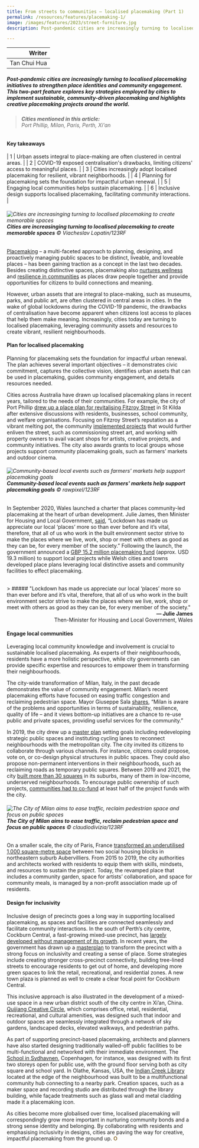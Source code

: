 ```yaml
---
title: From streets to communities – localised placemaking (Part 1)
permalink: /resources/features/placemaking-1/
image: /images/features/2023/street-furniture.jpg
description: Post-pandemic cities are increasingly turning to localised placemaking initiatives to strengthen place identities and community engagement. This two-part feature explores key strategies employed by cities to implement sustainable, community-driven placemaking and highlights creative placemaking projects around the world. 

---
```


| Writer | 
| ---: |
| Tan Chui Hua |

##### Post-pandemic cities are increasingly turning to localised placemaking initiatives to strengthen place identities and community engagement. This two-part feature explores key strategies employed by cities to implement sustainable, community-driven placemaking and highlights creative placemaking projects around the world. 

> ###### **Cities mentioned in this article:** <br> Port Phillip, Milan, Paris, Perth, Xi'an

#### **Key takeaways**

| 1 | Urban assets integral to place-making are often clustered in central areas. |
| 2 | COVID-19 exposed centralisation's drawbacks, limiting citizens' access to meaningful places. |
| 3 | Cities increasingly adopt localised placemaking for resilient, vibrant neighborhoods. |
| 4 | Planning for placemaking sets the foundation for impactful urban renewal. |
| 5 | Engaging local communities helps sustain placemaking. |
| 6 | Inclusive design supports localised placemaking, facilitating community interactions. |

###### ![Cities are increasinging turning to localised placemaking to create memorable spaces](/images/features/2023/street-furniture.jpg/)**Cities are increasinging turning to localised placemaking to create memorable spaces** © Viacheslav Lopatin/123RF

[Placemaking](https://www.ura.gov.sg/Corporate/Get-Involved/Shape-A-Distinctive-City/Placemaking-and-Partnership) – a multi-faceted approach to planning, designing, and proactively managing public spaces to be distinct, liveable, and loveable places – has been gaining traction as a concept in the last two decades. Besides creating distinctive spaces, placemaking also [nurtures wellness](https://www.britishland.com/sites/british-land-corp/files/sustainability/reporting/earlier-reporting/2015/wellbeing-principles-for-british-land.pdf) and [resilience in communities](https://www.clc.gov.sg/docs/default-source/books/building-community-resilience.pdf) as places draw people together and provide opportunities for citizens to build connections and meaning. 

However, urban assets that are integral to place-making, such as museums, parks, and public art, are often clustered in central areas in cities. In the wake of global lockdowns during the COVID-19 pandemic, the drawbacks of centralisation have become apparent when citizens lost access to places that help them make meaning. Increasingly, cities today are turning to localised placemaking, leveraging community assets and resources to create vibrant, resilient neighbourhoods. 

#### **Plan for localised placemaking**

Planning for placemaking sets the foundation for impactful urban renewal. The plan achieves several important objectives – it demonstrates civic commitment, captures the collective vision, identifies urban assets that can be used in placemaking, guides community engagement, and details resources needed. 

Cities across Australia have drawn up localised placemaking plans in recent years, tailored to the needs of their communities. For example, the city of Port Phillip [drew up a place plan for revitalising Fitzroy Street](https://wskra.com/placemaking/) in St Kilda after extensive discussions with residents, businesses, school community, and welfare organisations. Focusing on Fitzroy Street’s reputation as a vibrant melting pot, the community [implemented projects](https://s3.ap-southeast-2.amazonaws.com/hdp.au.prod.app.pp-haveyoursay.files/8915/7595/1195/CoPP_FITZROY_STREET_PLACE_PLAN_1119_FINAL_ONLINE.PDF) that would further enliven the street, such as commissioning street art, and working with property owners to avail vacant shops for artists, creative projects, and community initiatives. The city also awards grants to local groups whose projects support community placemaking goals, such as farmers’ markets and outdoor cinema.

###### ![Community-based local events such as farmers' markets help support placemaking goals](/images/features/2023/farmers-market.jpg/)**Community-based local events such as farmers' markets help support placemaking goals** © rawpixel/123RF

In September 2020, Wales launched a charter that places community-led placemaking at the heart of urban development. Julie James, then Minister for Housing and Local Government, [said](https://www.gov.wales/new-charter-will-put-places-heart-planning), “Lockdown has made us appreciate our local ‘places’ more so than ever before and it’s vital, therefore, that all of us who work in the built environment sector strive to make the places where we live, work, shop or meet with others as good as they can be, for every member of the society.” Following the launch, the government announced a [GBP 15.2 million placemaking fund](https://www.gov.wales/town-centres-wales-benefit-placemaking-fund) (approx. USD 19.3 million) to support local projects while Welsh cities and towns developed place plans leveraging local distinctive assets and community facilities to effect placemaking.

<br>
> ##### "Lockdown has made us appreciate our local ‘places’ more so than ever before and it’s vital, therefore, that all of us who work in the built environment sector strive to make the places where we live, work, shop or meet with others as good as they can be, for every member of the society."

<div align="right"><b>— Julie James</b> <br>Then-Minister for Housing and Local Government, Wales</div>

#### **Engage local communities**

Leveraging local community knowledge and involvement is crucial to sustainable localised placemaking. As experts of their neighbourhoods, residents have a more holistic perspective,  while city governments can provide specific expertise and resources to empower them in transforming their neighbourhoods. 

The city-wide transformation of Milan, Italy, in the past decade demonstrates the value of community engagement. Milan’s recent placemaking efforts have focused on easing traffic congestion and reclaiming pedestrian space. Mayor Giuseppe Sala [shares]( https://newcities.org/op-ed-a-more-inclusive-wellbeing-city-through-new-projects-with-a-high-social-impact/), “Milan is aware of the problems and opportunities in terms of sustainability, resilience, quality of life – and it views bottom-up initiatives are a chance to re-use public and private spaces, providing useful services for the community.”

In 2019, the city drew up a [master plan](https://thecityateyelevel.com/stories/longread-milan-before-and-after-citywide-placemaking/) setting goals including redeveloping strategic public spaces and instituting cycling lanes to reconnect neighbourhoods with the metropolitan city. The city invited its citizens to collaborate through various channels. For instance, citizens could propose, vote on, or co-design physical structures in public spaces. They could also propose non-permanent interventions in their neighbourhoods, such as reclaiming roads as temporary public squares. Between 2019 and 2021, the city [built more than 30 squares](https://www.forbes.com/sites/carltonreid/2022/07/11/the-miracle-of-milan-taming-car-use-with-paint-and-ping-pong/?sh=5b306b6d2069) in its suburbs, many of them in low-income, underserved neighbourhoods. To encourage public ownership of such projects, [communities had to co-fund](https://newcities.org/op-ed-a-more-inclusive-wellbeing-city-through-new-projects-with-a-high-social-impact/) at least half of the project funds with the city. 

###### ![The City of Milan aims to ease traffic, reclaim pedestrian space and focus on public spaces](/images/features/2023/milan-street.jpg/)**The City of Milan aims to ease traffic, reclaim pedestrian space and focus on public spaces** © claudiodivizia/123RF

On a smaller scale, the city of Paris, France [transformed an underutilised 1,000 square-metre space](https://placemaking-europe.eu/wp-content/uploads/listing-uploads/file-upload/2020/03/OUR-CITY-E-book.pdf) between two social housing blocks in northeastern suburb Aubervilliers. From 2015 to 2019, the city authorities and architects worked with residents to equip them with skills, mindsets, and resources to sustain the project. Today, the revamped place that includes a community garden, space for artists’ collaboration, and space for community meals, is managed by a non-profit association made up of residents.

#### **Design for inclusivity**

Inclusive design of precincts goes a long way in supporting localised placemaking, as spaces and facilities are connected seamlessly and facilitate community interactions. In the south of Perth’s city centre, Cockburn Central, a fast-growing mixed-use precinct, has [largely developed without management of its growth](https://www.indesignlive.com/home-slides/placemaking-perth). In recent years, the government has drawn up a [masterplan](https://developmentwa.com.au/our-work/stakeholder-and-community-engagement/case-study-cockburn-central) to transform the precinct with a strong focus on inclusivity and creating a sense of place. Some strategies include creating stronger cross-precinct connectivity, building tree-lined streets to encourage residents to get out of home, and developing more green spaces to link the retail, recreational, and residential zones. A new town plaza is planned as well to create a clear focal point for Cockburn Central.

This inclusive approach is also illustrated in the development of a mixed-use space in a new urban district south of the city centre in Xi’an, China. [Quijiang Creative Circle](https://www.ovalpartnership.com/en/project/Qujiang-Creative-Circle), which comprises office, retail, residential, recreational, and cultural amenities, was designed such that indoor and outdoor spaces are seamlessly integrated through a network of sky gardens, landscaped decks, elevated walkways, and pedestrian paths.  

As part of supporting precinct-based placemaking, architects and planners have also started designing traditionally walled-off public facilities to be multi-functional and networked with their immediate environment. The [School in Sydhavnen](https://www.rockpanel.co.uk/inspiration/sydhavnen/), Copenhagen, for instance, was designed with its first two storeys open for public use, with the ground floor serving both as city square and school yard. In Olathe, Kansas, USA, the [Indian Creek Library](https://www.multi.studio/project/indian-creek-library/) located at the edge of the neighbourhood was built to be a multifunctional community hub connecting to a nearby park. Creation spaces, such as a maker space and recording studio are distributed through the library building, while façade treatments such as glass wall and metal cladding made it a placemaking icon.

As cities become more globalised over time, localised placemaking will correspondingly grow more important in nurturing community bonds and a strong sense identity and belonging. By collaborating with residents and emphasising inclusivity in designs, cities are paving the way for creative, impactful placemaking from the ground up. <b><font color="#967942">O</font></b>
